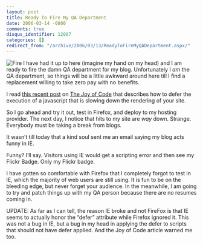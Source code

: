 ```yaml
---
layout: post
title: Ready To Fire My QA Department
date: 2006-03-14 -0800
comments: true
disqus_identifier: 12087
categories: []
redirect_from: "/archive/2006/03/13/ReadyToFireMyQADepartment.aspx/"
---
```


![Fire](https://haacked.com/images/FireBurn.jpg) I have had it up to here
(imagine my hand on my head) and I am ready to fire the damn QA
department for my blog. Unfortunately I *am* the QA department, so
things will be a little awkward around here till I find a replacement
willing to take zero pay with no benefits.

I read [this recent
post](http://www.thejoyofcode.com/Is_a_script_tag_slowing_down_your_web_page.aspx "Deferring Script Tags")
on [The Joy of Code](http://www.thejoyofcode.com/ "The Joy Of Code")
that describes how to defer the execution of a javascript that is
slowing down the rendering of your site.

So I go ahead and try it out, test in Firefox, and deploy to my hosting
provider. The next day, I notice that hits to my site are *way* down.
Strange. Everybody must be taking a break from blogs.

It wasn’t till today that a kind soul sent me an email saying my blog
acts funny in IE.

Funny? I’ll say. Visitors using IE would get a scripting error and then
see my Flickr Badge. Only my Flickr badge.

I have gotten so comfortable with Firefox that I completely forgot to
test in IE, which the majority of web users are still using. It is fun
to be on the bleeding edge, but never forget your audience. In the
meanwhile, I am going to try and patch things up with my QA person
because there are no resumes coming in.

UPDATE: As far as I can tell, the reason IE broke and not FireFox is
that IE seems to actually honor the “defer” attribute while Firefox
ignored it. This was not a bug in IE, but a bug in my head in applying
the defer to scripts that should not have defer applied. And the Joy of
Code article warned me too.

